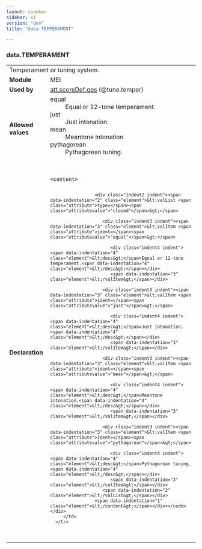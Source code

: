 ```yaml
---
layout: sidebar
sidebar: s1
version: "dev"
title: "data.TEMPERAMENT"

---
```


<div class="macroSpec">
   <h3 id="data.TEMPERAMENT">data.TEMPERAMENT</h3>
   <table class="wovenodd">
      <tr>
         <td colspan="2" class="wovenodd-col2">Temperament or tuning system.</td>
      </tr>
      <tr>
         <td class="wovenodd-col1"><strong>Module</strong></td>
         <td class="wovenodd-col2">MEI</td>
      </tr>
      <tr>
         <td class="wovenodd-col1"><strong>Used by</strong></td>
         <td class="wovenodd-col2">
            <div class="parent"><a class="link_odd_classSpec" href="{{ site.baseurl }}/{{ page.version }}/attribute-classes/att.scoredef.ges.html">att.scoreDef.ges</a> (@tune.temper)
            </div>
         </td>
      </tr>
      <tr>
         <td class="wovenodd-col1"><strong>Allowed values</strong></td>
         <td class="wovenodd-col2">
            <dl>
               <dt>equal</dt>
               <dd>Equal or 12-tone temperament.</dd>
               <dt>just</dt>
               <dd>Just intonation.</dd>
               <dt>mean</dt>
               <dd>Meantone intonation.</dd>
               <dt>pythagorean</dt>
               <dd>Pythagorean tuning.</dd>
            </dl>
         </td>
      </tr>
      <tr>
         <td class="wovenodd-col1"><strong>Declaration</strong></td>
         <td class="wovenodd-col2">
            <div class="code" xml:space="preserve" data-lang="ODD"><code>
                  <div class="indent1 indent"><span data-indentation="1" class="element">&lt;content&gt;</span>
                     
                     <div class="indent2 indent"><span data-indentation="2" class="element">&lt;valList <span class="attribute">type=</span><span class="attributevalue">"closed"</span>&gt;</span>
                        
                        <div class="indent3 indent"><span data-indentation="3" class="element">&lt;valItem <span class="attribute">ident=</span><span class="attributevalue">"equal"</span>&gt;</span>
                           
                           <div class="indent4 indent"><span data-indentation="4" class="element">&lt;desc&gt;</span>Equal or 12-tone temperament.<span data-indentation="4" class="element">&lt;/desc&gt;</span></div>
                           <span data-indentation="3" class="element">&lt;/valItem&gt;</span></div>
                        
                        <div class="indent3 indent"><span data-indentation="3" class="element">&lt;valItem <span class="attribute">ident=</span><span class="attributevalue">"just"</span>&gt;</span>
                           
                           <div class="indent4 indent"><span data-indentation="4" class="element">&lt;desc&gt;</span>Just intonation.<span data-indentation="4" class="element">&lt;/desc&gt;</span></div>
                           <span data-indentation="3" class="element">&lt;/valItem&gt;</span></div>
                        
                        <div class="indent3 indent"><span data-indentation="3" class="element">&lt;valItem <span class="attribute">ident=</span><span class="attributevalue">"mean"</span>&gt;</span>
                           
                           <div class="indent4 indent"><span data-indentation="4" class="element">&lt;desc&gt;</span>Meantone intonation.<span data-indentation="4" class="element">&lt;/desc&gt;</span></div>
                           <span data-indentation="3" class="element">&lt;/valItem&gt;</span></div>
                        
                        <div class="indent3 indent"><span data-indentation="3" class="element">&lt;valItem <span class="attribute">ident=</span><span class="attributevalue">"pythagorean"</span>&gt;</span>
                           
                           <div class="indent4 indent"><span data-indentation="4" class="element">&lt;desc&gt;</span>Pythagorean tuning.<span data-indentation="4" class="element">&lt;/desc&gt;</span></div>
                           <span data-indentation="3" class="element">&lt;/valItem&gt;</span></div>
                        <span data-indentation="2" class="element">&lt;/valList&gt;</span></div>
                     <span data-indentation="1" class="element">&lt;/content&gt;</span></div></code></div>
         </td>
      </tr>
   </table>
</div>